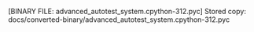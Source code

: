 [BINARY FILE: advanced_autotest_system.cpython-312.pyc]
Stored copy: docs/converted-binary/advanced_autotest_system.cpython-312.pyc

